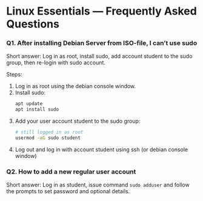 # Linux Essentials — Frequently Asked Questions

### Q1. After installing Debian Server from ISO-file, I can’t use sudo

Short answer: Log in as root, install sudo, add account student to the sudo group, then re-login with sudo account.

Steps:
1. Log in as root using the debian console window.
2. Install sudo:
   ```bash
   apt update
   apt install sudo
   ```
3. Add your user account student to the sudo group:
   ```bash
   # still logged in as root
   usermod -aG sudo student
      ```
4. Log out and log in with account student using ssh (or debian console window)



### Q2. How to add a new regular user account

Short answer: Log in as student, issue command `sudo adduser` and follow the prompts to set password and optional details.
